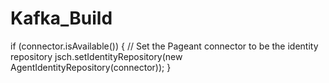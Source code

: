 # Kafka_Build
  if (connector.isAvailable()) {
                // Set the Pageant connector to be the identity repository
                jsch.setIdentityRepository(new AgentIdentityRepository(connector));
            }
